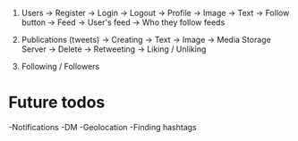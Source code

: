1. Users
    -> Register
    -> Login
    -> Logout
    -> Profile
        -> Image
        -> Text
        -> Follow button
    -> Feed
        -> User's feed
        -> Who they follow feeds

2. Publications (tweets)
    -> Creating
        -> Text
        -> Image -> Media Storage Server 
    -> Delete
    -> Retweeting
    -> Liking / Unliking

3. Following / Followers 

# Future todos
-Notifications
-DM
-Geolocation
-Finding hashtags
